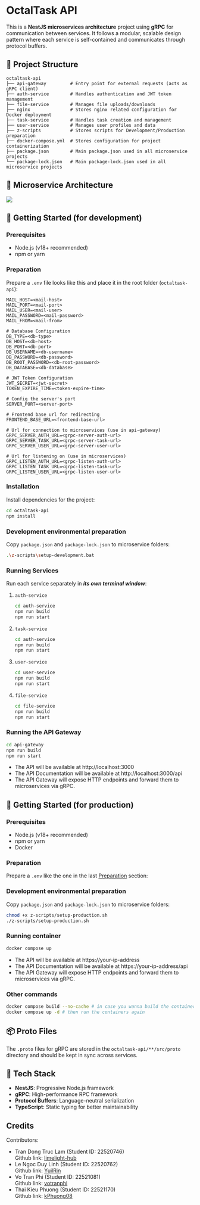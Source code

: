 # OctalTask API

This is a **NestJS microservices architecture** project using **gRPC** for communication between services. It follows a modular, scalable design pattern where each service is self-contained and communicates through protocol buffers.

## 🧱 Project Structure

```
octaltask-api
├── api-gateway         # Entry point for external requests (acts as gRPC client)
├── auth-service        # Handles authentication and JWT token management
├── file-service        # Manages file uploads/downloads
├── nginx               # Stores nginx related configuration for Docker deployment
├── task-service        # Handles task creation and management
├── user-service        # Manages user profiles and data
├── z-scripts           # Stores scripts for Development/Production preparation
├── docker-compose.yml  # Stores configuration for project containerization
├── package.json        # Main package.json used in all microservice projects
└── package-lock.json   # Main package-lock.json used in all microservice projects
```

## 🏨 Microservice Architecture
<image src="./microservice_architecture.png"></image>

## 🚀 Getting Started (for development)

### Prerequisites

- Node.js (v18+ recommended)
- npm or yarn

### Preparation

Prepare a `.env` file looks like this and place it in the root folder (`octaltask-api`):
```env
MAIL_HOST=<mail-host>
MAIL_PORT=<mail-port>
MAIL_USER=<mail-user>
MAIL_PASSWORD=<mail-password>
MAIL_FROM=<mail-from>

# Database Configuration
DB_TYPE=<db-type>
DB_HOST=<db-host>
DB_PORT=<db-port>
DB_USERNAME=<db-username>
DB_PASSWORD=<db-password>
DB_ROOT_PASSWORD=<db-root-password>
DB_DATABASE=<db-database>

# JWT Token Configuration
JWT_SECRET=<jwt-secret>
TOKEN_EXPIRE_TIME=<token-expire-time>

# Config the server's port
SERVER_PORT=<server-port>

# Frontend base url for redirecting
FRONTEND_BASE_URL=<frontend-base-url>

# Url for connection to microservices (use in api-gateway)
GRPC_SERVER_AUTH_URL=<grpc-server-auth-url>
GRPC_SERVER_TASK_URL=<grpc-server-task-url>
GRPC_SERVER_USER_URL=<grpc-server-user-url>

# Url for listening on (use in microservices)
GRPC_LISTEN_AUTH_URL=<grpc-listen-auth-url>
GRPC_LISTEN_TASK_URL=<grpc-listen-task-url>
GRPC_LISTEN_USER_URL=<grpc-listen-user-url>
```

### Installation

Install dependencies for the project:

```bash
cd octaltask-api
npm install
```

### Development environmental preparation

Copy `package.json` and `package-lock.json` to microservice folders:

```bash
.\z-scripts\setup-development.bat
```

### Running Services

Run each service separately in ***its own terminal window***:
1. `auth-service`
    ```bash
    cd auth-service
    npm run build
    npm run start
    ```
2. `task-service`
    ```bash
    cd auth-service
    npm run build
    npm run start
    ```
3. `user-service`
    ```bash
    cd user-service
    npm run build
    npm run start
    ```
5. `file-service`
    ```bash
    cd file-service
    npm run build
    npm run start
    ```

### Running the API Gateway

```bash
cd api-gateway
npm run build
npm run start
```
- The API will be available at http://localhost:3000
- The API Documentation will be available at http://localhost:3000/api
- The API Gateway will expose HTTP endpoints and forward them to microservices via gRPC.

## 🚀 Getting Started (for production)

### Prerequisites

- Node.js (v18+ recommended)
- npm or yarn
- Docker

### Preparation

Prepare a `.env` like the one in the last [Preparation](#preparation) section:

### Development environmental preparation

Copy `package.json` and `package-lock.json` to microservice folders:

```bash
chmod +x z-scripts/setup-production.sh
./z-scripts/setup-production.sh
```

### Running container
```bash
docker compose up
```

- The API will be available at https://your-ip-address
- The API Documentation will be available at https://your-ip-address/api
- The API Gateway will expose HTTP endpoints and forward them to microservices via gRPC.

### Other commands
```bash
docker compose build --no-cache # in case you wanna build the containers again
docker compose up -d # then run the containers again
```

## 📦 Proto Files

The `.proto` files for gRPC are stored in the `octaltask-api/**/src/proto` directory and should be kept in sync across services.

## 🔧 Tech Stack

- **NestJS**: Progressive Node.js framework
- **gRPC**: High-performance RPC framework
- **Protocol Buffers**: Language-neutral serialization
- **TypeScript**: Static typing for better maintainability

## Credits
Contributors:
- Tran Dong Truc Lam  (Student ID: 22520746)  
Github link: [limelight-hub](https://github.com/limelight-hub)
- Le Ngoc Duy Linh (Student ID: 22520762)  
Github link: [YuilRin](https://github.com/YuilRin)
- Vo Tran Phi  (Student ID: 22521081)  
Github link: [votranphi](https://github.com/votranphi)
- Thai Kieu Phuong  (Student ID: 22521170)  
Github link: [kPhuong08](https://github.com/kPhuong08)
